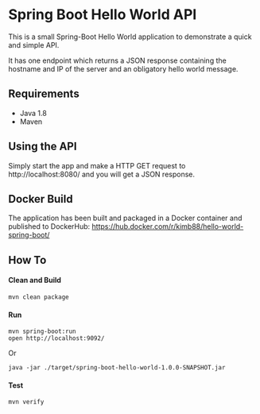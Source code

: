 # Spring Boot Hello World API

This is a small Spring-Boot Hello World application to demonstrate a quick and simple API.

It has one endpoint which returns a JSON response containing the hostname and IP of the server and an obligatory hello world message. 

## Requirements
 * Java 1.8
 * Maven
 
## Using the API
Simply start the app and make a HTTP GET request to http://localhost:8080/ and you will get a JSON response.

## Docker Build
The application has been built and packaged in a Docker container and published to DockerHub: https://hub.docker.com/r/kimb88/hello-world-spring-boot/

## How To

#### Clean and Build
```
mvn clean package
```

#### Run
```
mvn spring-boot:run
open http://localhost:9092/
```
Or
```
java -jar ./target/spring-boot-hello-world-1.0.0-SNAPSHOT.jar
```

#### Test
```
mvn verify
```



